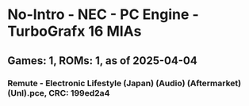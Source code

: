 # No-Intro - NEC - PC Engine - TurboGrafx 16 MIAs
## Games: 1, ROMs: 1, as of 2025-04-04

### Remute - Electronic Lifestyle (Japan) (Audio) (Aftermarket) (Unl).pce, CRC: 199ed2a4
